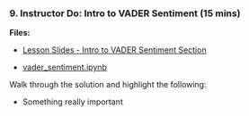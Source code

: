 ### 9. Instructor Do: Intro to VADER Sentiment (15 mins)

**Files:**

* [Lesson Slides - Intro to VADER Sentiment Section](#)

* [vader_sentiment.ipynb](Activities/09-Ins_Vader_Sentiment/Solved/vader_sentiment.ipynb)

Walk through the solution and highlight the following:

* Something really important
